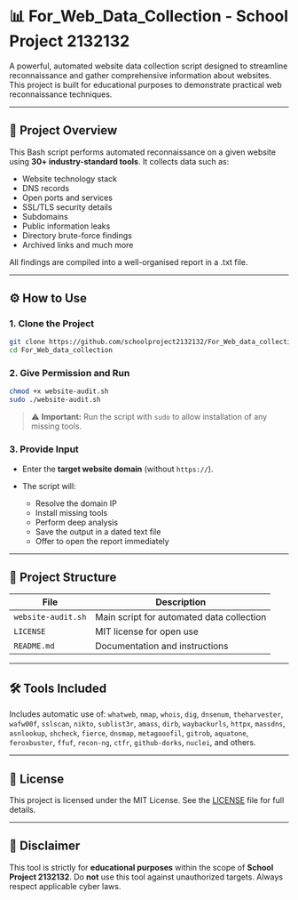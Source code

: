 # 📊 For\_Web\_Data\_Collection - School Project 2132132

A powerful, automated website data collection script designed to streamline reconnaissance and gather comprehensive information about websites. This project is built for educational purposes to demonstrate practical web reconnaissance techniques.

---

## 🎯 Project Overview

This Bash script performs automated reconnaissance on a given website using **30+ industry-standard tools**. It collects data such as:

* Website technology stack
* DNS records
* Open ports and services
* SSL/TLS security details
* Subdomains
* Public information leaks
* Directory brute-force findings
* Archived links and much more

All findings are compiled into a well-organised report in a .txt file.

---

## ⚙️ How to Use

### 1. Clone the Project

```bash
git clone https://github.com/schoolproject2132132/For_Web_data_collection.git
cd For_Web_data_collection
```

### 2. Give Permission and Run

```bash
chmod +x website-audit.sh
sudo ./website-audit.sh
```

> ⚠️ **Important:** Run the script with `sudo` to allow installation of any missing tools.

### 3. Provide Input

* Enter the **target website domain** (without `https://`).
* The script will:

  * Resolve the domain IP
  * Install missing tools
  * Perform deep analysis
  * Save the output in a dated text file
  * Offer to open the report immediately

---

## 📂 Project Structure

| File               | Description                               |
| ------------------ | ----------------------------------------- |
| `website-audit.sh` | Main script for automated data collection |
| `LICENSE`          | MIT license for open use                  |
| `README.md`        | Documentation and instructions            |

---

## 🛠️ Tools Included

Includes automatic use of:
`whatweb`, `nmap`, `whois`, `dig`, `dnsenum`, `theharvester`, `wafw00f`, `sslscan`, `nikto`, `sublist3r`, `amass`, `dirb`, `waybackurls`, `httpx`, `massdns`, `asnlookup`, `shcheck`, `fierce`, `dnsmap`, `metagooofil`, `gitrob`, `aquatone`, `feroxbuster`, `ffuf`, `recon-ng`, `ctfr`, `github-dorks`, `nuclei`, and others.

---

## 📝 License

This project is licensed under the MIT License.
See the [LICENSE](./LICENSE) file for full details.

---

## 📌 Disclaimer

This tool is strictly for **educational purposes** within the scope of **School Project 2132132**.
Do **not** use this tool against unauthorized targets. Always respect applicable cyber laws.
